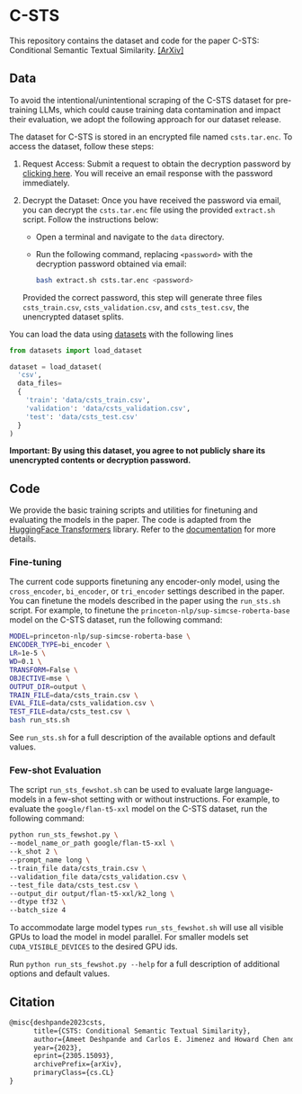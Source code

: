 # C-STS

This repository contains the dataset and code for the paper C-STS: Conditional Semantic Textual Similarity. [[ArXiv]](https://arxiv.org/abs/2305.15093)

## Data

To avoid the intentional/unintentional scraping of the C-STS dataset for pre-training LLMs, which could cause training data contamination and impact their evaluation, we adopt the following approach for our dataset release.

The dataset for C-STS is stored in an encrypted file named `csts.tar.enc`. To access the dataset, follow these steps:

1. Request Access: Submit a request to obtain the decryption password by [clicking here](https://docs.google.com/forms/d/e/1FAIpQLSfoYig6I3qEBUBaNmzugnAKGpX1mSpM5cbGeO-dXq-u_sMPJQ/viewform?usp=sf_link). You will receive an email response with the password immediately.

2. Decrypt the Dataset: Once you have received the password via email, you can decrypt the `csts.tar.enc` file using the provided `extract.sh` script. Follow the instructions below:

   - Open a terminal and navigate to the `data` directory.
   - Run the following command, replacing `<password>` with the decryption password obtained via email:

     ```bash
     bash extract.sh csts.tar.enc <password>
     ```
    
    Provided the correct password, this step will generate three files `csts_train.csv`, `csts_validation.csv`, and `csts_test.csv`, the unencrypted dataset splits.

You can load the data using [datasets](https://github.com/huggingface/datasets) with the following lines

```python
from datasets import load_dataset

dataset = load_dataset(
  'csv', 
  data_files=
  {
    'train': 'data/csts_train.csv',
    'validation': 'data/csts_validation.csv',
    'test': 'data/csts_test.csv'
  }
)
```

**Important: By using this dataset, you agree to not publicly share its unencrypted contents or decryption password.**

## Code
We provide the basic training scripts and utilities for finetuning and evaluating the models in the paper. The code is adapted from the [HuggingFace Transformers](www.huggingface.co/transformers) library. Refer to the [documentation](https://huggingface.co/transformers/) for more details.

### Fine-tuning
The current code supports finetuning any encoder-only model, using the `cross_encoder`, `bi_encoder`, or `tri_encoder` settings described in the paper.
You can finetune the models described in the paper using the `run_sts.sh` script. For example, to finetune the `princeton-nlp/sup-simcse-roberta-base` model on the C-STS dataset, run the following command:

```bash
MODEL=princeton-nlp/sup-simcse-roberta-base \
ENCODER_TYPE=bi_encoder \
LR=1e-5 \
WD=0.1 \
TRANSFORM=False \
OBJECTIVE=mse \
OUTPUT_DIR=output \
TRAIN_FILE=data/csts_train.csv \
EVAL_FILE=data/csts_validation.csv \
TEST_FILE=data/csts_test.csv \
bash run_sts.sh
```

See `run_sts.sh` for a full description of the available options and default values.

### Few-shot Evaluation
The script `run_sts_fewshot.sh` can be used to evaluate large language-models in a few-shot setting with or without instructions. For example, to evaluate the `google/flan-t5-xxl` model on the C-STS dataset, run the following command:

```bash
python run_sts_fewshot.py \
--model_name_or_path google/flan-t5-xxl \
--k_shot 2 \
--prompt_name long \
--train_file data/csts_train.csv \
--validation_file data/csts_validation.csv \
--test_file data/csts_test.csv \
--output_dir output/flan-t5-xxl/k2_long \
--dtype tf32 \
--batch_size 4
```

To accommodate large model types `run_sts_fewshot.sh` will use all visible GPUs to load the model in model parallel. For smaller models set `CUDA_VISIBLE_DEVICES` to the desired GPU ids.

Run `python run_sts_fewshot.py --help` for a full description of additional options and default values.


## Citation
```tex
@misc{deshpande2023csts,
      title={CSTS: Conditional Semantic Textual Similarity}, 
      author={Ameet Deshpande and Carlos E. Jimenez and Howard Chen and Vishvak Murahari and Victoria Graf and Tanmay Rajpurohit and Ashwin Kalyan and Danqi Chen and Karthik Narasimhan},
      year={2023},
      eprint={2305.15093},
      archivePrefix={arXiv},
      primaryClass={cs.CL}
}
```
